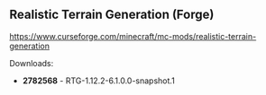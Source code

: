 ## Realistic Terrain Generation (Forge)
https://www.curseforge.com/minecraft/mc-mods/realistic-terrain-generation

Downloads:
- **2782568** - RTG-1.12.2-6.1.0.0-snapshot.1